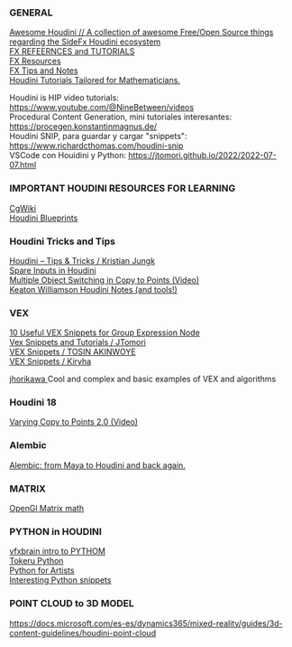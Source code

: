 ### GENERAL   
[Awesome Houdini // A collection of awesome Free/Open Source things regarding the SideFx Houdini ecosystem](https://github.com/wyhinton/AwesomeHoudini)   
[FX REFEERNCES and TUTORIALS](http://ref-fx.com/)   
[FX Resources](https://www.johnkunz.com/resources)   
[FX Tips and Notes](https://www.katexagoraris.com/)   
[Houdini Tutorials Tailored for Mathematicians.](http://dgd.service.tu-berlin.de/wordpress/houdini/)   

Houdini is HIP video tutorials: https://www.youtube.com/@NineBetween/videos   
Procedural Content Generation, mini tutoriales interesantes: https://procegen.konstantinmagnus.de/   
Houdini SNIP, para guardar y cargar "snippets": https://www.richardcthomas.com/houdini-snip   
VSCode con Houidini y Python: https://jtomori.github.io/2022/2022-07-07.html   

### IMPORTANT HOUDINI RESOURCES FOR LEARNING
[CgWiki](https://www.tokeru.com/cgwiki/index.php?title=Main_Page)   
[Houdini Blueprints](https://hdbp.io/)   



### Houdini Tricks and Tips

[Houdini – Tips & Tricks / Kristian Jungk](https://www.kristianjungk.com/en/about/tipps-tricks/houdini/)   
[Spare Inputs in Houdini](http://www.particle-effects.com/2019/05/spare-inputs-in-houdini.html)   
[Multiple Object Switching in Copy to Points (Video)](https://www.youtube.com/watch?v=rSkLItyvBdE)   
[Keaton Williamson Houdini Notes (and tools!)](https://www.keatonwilliamson.com/houdini)


### VEX

[10 Useful VEX Snippets for Group Expression Node](https://www.cg.tips/houdini/vex/group-expression-vex-snippet/)   
[Vex Snippets and Tutorials / JTomori](https://github.com/jtomori/vex_tutorial#dops--gas-field-wrangle---accessing-dops-and-sops-data)   
[VEX Snippets / TOSIN AKINWOYE](https://tosinakinwoye.com/2017/01/23/houdini-vex-snippets/)   
[VEX Snippets / Kiryha ](https://github.com/kiryha/Houdini/wiki/vex-snippets)   

[jhorikawa ](https://github.com/jhorikawa) Cool and complex and basic examples of VEX and algorithms    

### Houdini 18

[Varying Copy to Points 2.0 (Video)](https://vimeo.com/379213003)   

### Alembic

[Alembic: from Maya to Houdini and back again.](https://www.toadstorm.com/blog/?p=435)   

### MATRIX

[OpenGl Matrix math](https://www.ntu.edu.sg/home/ehchua/programming/opengl/CG_BasicsTheory.html#zz-4.2)   

### PYTHON in HOUDINI

[vfxbrain intro to PYTHOM](https://vfxbrain.wordpress.com/2016/03/15/python-in-houdini/)   
[Tokeru Python](https://www.tokeru.com/cgwiki/index.php?title=HoudiniPython)   
[Python for Artists](https://github.com/kiryha/Houdini/wiki/Python-for-artists)   
[Interesting Python snippets](https://github.com/kiryha/Houdini/wiki/python-snippets)   

### POINT CLOUD to 3D MODEL

https://docs.microsoft.com/es-es/dynamics365/mixed-reality/guides/3d-content-guidelines/houdini-point-cloud
